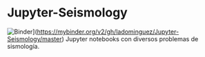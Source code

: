 # Jupyter-Seismology
![Binder](https://mybinder.org/badge_logo.svg)](https://mybinder.org/v2/gh/ladominguez/Jupyter-Seismology/master)
Jupyter notebooks con diversos problemas de sismología. 
